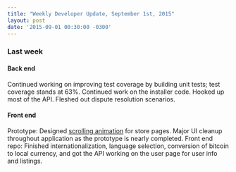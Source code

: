 ```yaml
---
title: "Weekly Developer Update, September 1st, 2015" 
layout: post
date: '2015-09-01 00:30:00 -0300'
---
```

        
### Last week

#### Back end

Continued working on improving test coverage by building unit tests; test coverage stands at 63%. Continued work on the installer code. Hooked up most of the API. Fleshed out dispute resolution scenarios.

#### Front end

Prototype: Designed [scrolling animation](http://ob-page-scroll-demo.divshot.io/) for store pages. Major UI cleanup throughout application as the prototype is nearly completed. Front end repo: Finished internationalization, language selection, conversion of bitcoin to local currency, and got the API working on the user page for user info and listings.